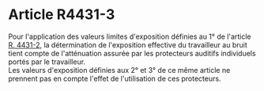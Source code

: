 # Article R4431-3

  
Pour l'application des valeurs limites d'exposition définies au 1° de l'article [R. 4431-2][1], la détermination de l'exposition effective du travailleur au bruit tient compte de l'atténuation assurée par les protecteurs auditifs individuels portés par le travailleur.   
Les valeurs d'exposition définies aux 2° et 3° de ce même article ne prennent pas en compte l'effet de l'utilisation de ces protecteurs.

 [1]: /affichCodeArticle.do?cidTexte=LEGITEXT000006072050&idArticle=LEGIARTI000018490914&dateTexte=&categorieLien=cid